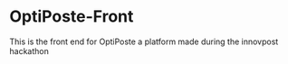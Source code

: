 # OptiPoste-Front
This is the front end for OptiPoste a platform made during the innovpost hackathon
